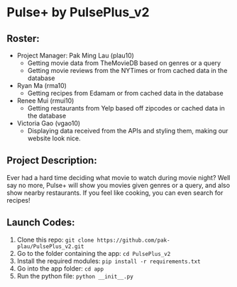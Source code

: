 # Pulse+ by PulsePlus_v2

## Roster:
* Project Manager: Pak Ming Lau (plau10)
  * Getting movie data from TheMovieDB based on genres or a query
  * Getting movie reviews from the NYTimes or from cached data in the database
* Ryan Ma (rma10)
  * Getting recipes from Edamam or from cached data in the database
* Renee Mui (rmui10)
  * Getting restaurants from Yelp based off zipcodes or cached data in the database
* Victoria Gao (vgao10)
  * Displaying data received from the APIs and styling them, making our website look nice.

## Project Description:
Ever had a hard time deciding what movie to watch during movie night? Well say no more, Pulse+ will show you movies given genres or a query, and also show nearby restaurants. If you feel like cooking, you can even search for recipes!

## Launch Codes:
1. Clone this repo:
`git clone https://github.com/pak-plau/PulsePlus_v2.git`
2. Go to the folder containing the app: `cd PulsePlus_v2`
3. Install the required modules: `pip install -r requirements.txt`
4. Go into the app folder: `cd app`
5. Run the python file: `python __init__.py`
